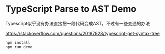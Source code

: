 TypeScript Parse to AST Demo
===========================

Typescript似乎没有办法直接把一段代码变成AST，不过有一些变通的办法

https://stackoverflow.com/questions/20187928/typescript-get-syntax-tree

```
npm install
npm run demo
```
